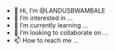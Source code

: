 - 👋 Hi, I’m @LANDUSBWAMBALE
- 👀 I’m interested in ...
- 🌱 I’m currently learning ...
- 💞️ I’m looking to collaborate on ...
- 📫 How to reach me ...

<!---
LANDUSBWAMBALE/LANDUSBWAMBALE is a ✨ special ✨ repository because its `README.md` (this file) appears on your GitHub profile.
You can click the Preview link to take a look at your changes.
--->
